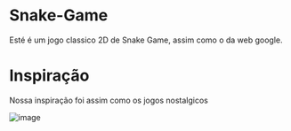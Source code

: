 # Snake-Game

Esté é um jogo classico 2D de Snake Game, assim como o da web google.

# Inspiração

Nossa inspiração foi assim como os jogos nostalgicos

![image]()

